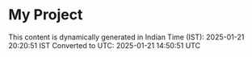 # My Project

This content is dynamically generated in Indian Time (IST): 2025-01-21 20:20:51 IST
Converted to UTC: 2025-01-21 14:50:51 UTC
